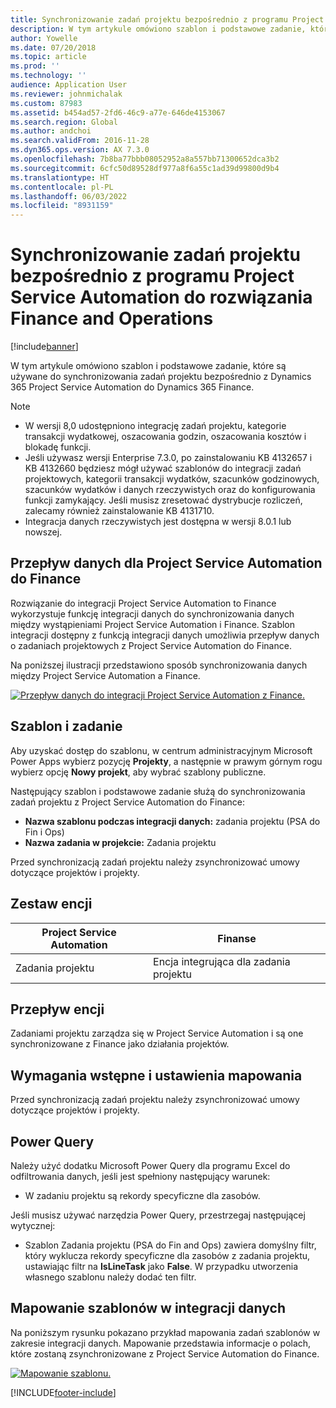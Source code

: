 ```yaml
---
title: Synchronizowanie zadań projektu bezpośrednio z programu Project Service Automation do rozwiązania Finance and Operations
description: W tym artykule omówiono szablon i podstawowe zadanie, które są używane do synchronizowania zadań projektu bezpośrednio z Microsoft Dynamics 365 Project Service Automation do Dynamics 365 Finance.
author: Yowelle
ms.date: 07/20/2018
ms.topic: article
ms.prod: ''
ms.technology: ''
audience: Application User
ms.reviewer: johnmichalak
ms.custom: 87983
ms.assetid: b454ad57-2fd6-46c9-a77e-646de4153067
ms.search.region: Global
ms.author: andchoi
ms.search.validFrom: 2016-11-28
ms.dyn365.ops.version: AX 7.3.0
ms.openlocfilehash: 7b8ba77bbb08052952a8a557bb71300652dca3b2
ms.sourcegitcommit: 6cfc50d89528df977a8f6a55c1ad39d99800d9b4
ms.translationtype: HT
ms.contentlocale: pl-PL
ms.lasthandoff: 06/03/2022
ms.locfileid: "8931159"
---
```

# <a name="synchronize-project-tasks-directly-from-project-service-automation-to-finance-and-operations"></a>Synchronizowanie zadań projektu bezpośrednio z programu Project Service Automation do rozwiązania Finance and Operations

[!include[banner](../includes/banner.md)]

W tym artykule omówiono szablon i podstawowe zadanie, które są używane do synchronizowania zadań projektu bezpośrednio z Dynamics 365 Project Service Automation do Dynamics 365 Finance.

> [!NOTE]
> - W wersji 8,0 udostępniono integrację zadań projektu, kategorie transakcji wydatkowej, oszacowania godzin, oszacowania kosztów i blokadę funkcji.
> - Jeśli używasz wersji Enterprise 7.3.0, po zainstalowaniu KB 4132657 i KB 4132660 będziesz mógł używać szablonów do integracji zadań projektowych, kategorii transakcji wydatków, szacunków godzinowych, szacunków wydatków i danych rzeczywistych oraz do konfigurowania funkcji zamykający. Jeśli musisz zresetować dystrybucje rozliczeń, zalecamy również zainstalowanie KB 4131710.
> - Integracja danych rzeczywistych jest dostępna w wersji 8.0.1 lub nowszej.

## <a name="data-flow-for-project-service-automation-to-finance"></a>Przepływ danych dla Project Service Automation do Finance

Rozwiązanie do integracji Project Service Automation to Finance wykorzystuje funkcję integracji danych do synchronizowania danych między wystąpieniami Project Service Automation i Finance. Szablon integracji dostępny z funkcją integracji danych umożliwia przepływ danych o zadaniach projektowych z Project Service Automation do Finance.

Na poniższej ilustracji przedstawiono sposób synchronizowania danych między Project Service Automation a Finance.

[![Przepływ danych do integracji Project Service Automation z Finance.](./media/ProjectTasksFlow.png)](./media/ProjectTasksFlow.png)

## <a name="template-and-task"></a>Szablon i zadanie

Aby uzyskać dostęp do szablonu, w centrum administracyjnym Microsoft Power Apps wybierz pozycję **Projekty**, a następnie w prawym górnym rogu wybierz opcję **Nowy projekt**, aby wybrać szablony publiczne.

Następujący szablon i podstawowe zadanie służą do synchronizowania zadań projektu z Project Service Automation do Finance:

- **Nazwa szablonu podczas integracji danych:** zadania projektu (PSA do Fin i Ops)
- **Nazwa zadania w projekcie:** Zadania projektu

Przed synchronizacją zadań projektu należy zsynchronizować umowy dotyczące projektów i projekty.

## <a name="entity-set"></a>Zestaw encji

| Project Service Automation | Finanse                             |
|----------------------------|-------------------------------------|
| Zadania projektu              | Encja integrująca dla zadania projektu |

## <a name="entity-flow"></a>Przepływ encji

Zadaniami projektu zarządza się w Project Service Automation i są one synchronizowane z Finance jako działania projektów.

## <a name="prerequisites-and-mapping-setup"></a>Wymagania wstępne i ustawienia mapowania

Przed synchronizacją zadań projektu należy zsynchronizować umowy dotyczące projektów i projekty.

## <a name="power-query"></a>Power Query

Należy użyć dodatku Microsoft Power Query dla programu Excel do odfiltrowania danych, jeśli jest spełniony następujący warunek:

- W zadaniu projektu są rekordy specyficzne dla zasobów.

Jeśli musisz używać narzędzia Power Query, przestrzegaj następującej wytycznej:

- Szablon Zadania projektu (PSA do Fin and Ops) zawiera domyślny filtr, który wyklucza rekordy specyficzne dla zasobów z zadania projektu, ustawiając filtr na **IsLineTask** jako **False**. W przypadku utworzenia własnego szablonu należy dodać ten filtr.

## <a name="template-mapping-in-data-integration"></a>Mapowanie szablonów w integracji danych

Na poniższym rysunku pokazano przykład mapowania zadań szablonów w zakresie integracji danych. Mapowanie przedstawia informacje o polach, które zostaną zsynchronizowane z Project Service Automation do Finance.

[![Mapowanie szablonu.](./media/ProjectTasksMapping.png)](./media/ProjectTasksMapping.png)


[!INCLUDE[footer-include](../includes/footer-banner.md)]